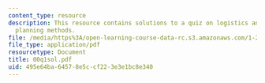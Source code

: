 ```yaml
---
content_type: resource
description: This resource contains solutions to a quiz on logistics and transportation
  planning methods.
file: /media/https%3A/open-learning-course-data-rc.s3.amazonaws.com/1-203j-logistical-and-transportation-planning-methods-fall-2006/495e64ba64578e5ccf223e3e1bc8e340_00q1sol.pdf
file_type: application/pdf
resourcetype: Document
title: 00q1sol.pdf
uid: 495e64ba-6457-8e5c-cf22-3e3e1bc8e340
---
```

